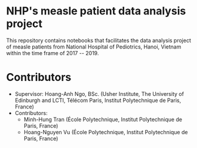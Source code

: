 # NHP's measle patient data analysis project

This repository contains notebooks that facilitates the data analysis project of measle patients from National Hospital of Pediotrics, Hanoi, Vietnam within the time frame of 2017 -- 2019.

# Contributors
- Supervisor: Hoang-Anh Ngo, BSc. (Usher Institute, The University of Edinburgh and LCTI, Télécom Paris, Institut Polytechnique de Paris, France)
- Contributors:
    - Minh-Hung Tran (École Polytechnique, Institut Polytechnique de Paris, France)
    - Hoang-Nguyen Vu (École Polytechnique, Institut Polytechnique de Paris, France)
